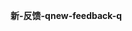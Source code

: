 <span data-ttu-id="acdbc-101">**新-反馈-q**</span><span class="sxs-lookup"><span data-stu-id="acdbc-101">**new-feedback-q**</span></span>